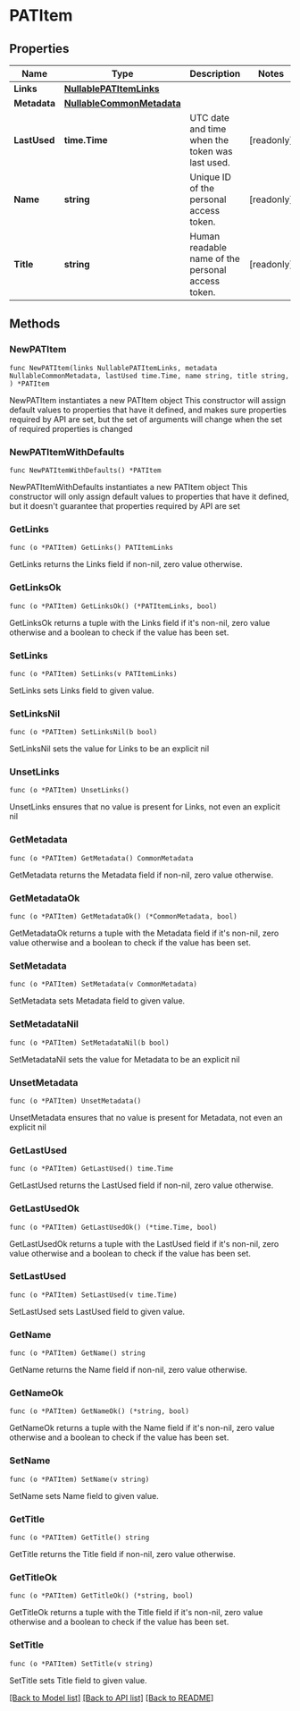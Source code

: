 <!--
Copyright (C) 2020-2025 Arm Limited or its affiliates and Contributors. All rights reserved.
SPDX-License-Identifier: Apache-2.0
-->
# PATItem

## Properties

Name | Type | Description | Notes
------------ | ------------- | ------------- | -------------
**Links** | [**NullablePATItemLinks**](PATItemLinks.md) |  | 
**Metadata** | [**NullableCommonMetadata**](CommonMetadata.md) |  | 
**LastUsed** | **time.Time** | UTC date and time when the token was last used. | [readonly] 
**Name** | **string** | Unique ID of the personal access token. | [readonly] 
**Title** | **string** | Human readable name of the personal access token. | [readonly] 

## Methods

### NewPATItem

`func NewPATItem(links NullablePATItemLinks, metadata NullableCommonMetadata, lastUsed time.Time, name string, title string, ) *PATItem`

NewPATItem instantiates a new PATItem object
This constructor will assign default values to properties that have it defined,
and makes sure properties required by API are set, but the set of arguments
will change when the set of required properties is changed

### NewPATItemWithDefaults

`func NewPATItemWithDefaults() *PATItem`

NewPATItemWithDefaults instantiates a new PATItem object
This constructor will only assign default values to properties that have it defined,
but it doesn't guarantee that properties required by API are set

### GetLinks

`func (o *PATItem) GetLinks() PATItemLinks`

GetLinks returns the Links field if non-nil, zero value otherwise.

### GetLinksOk

`func (o *PATItem) GetLinksOk() (*PATItemLinks, bool)`

GetLinksOk returns a tuple with the Links field if it's non-nil, zero value otherwise
and a boolean to check if the value has been set.

### SetLinks

`func (o *PATItem) SetLinks(v PATItemLinks)`

SetLinks sets Links field to given value.


### SetLinksNil

`func (o *PATItem) SetLinksNil(b bool)`

 SetLinksNil sets the value for Links to be an explicit nil

### UnsetLinks
`func (o *PATItem) UnsetLinks()`

UnsetLinks ensures that no value is present for Links, not even an explicit nil
### GetMetadata

`func (o *PATItem) GetMetadata() CommonMetadata`

GetMetadata returns the Metadata field if non-nil, zero value otherwise.

### GetMetadataOk

`func (o *PATItem) GetMetadataOk() (*CommonMetadata, bool)`

GetMetadataOk returns a tuple with the Metadata field if it's non-nil, zero value otherwise
and a boolean to check if the value has been set.

### SetMetadata

`func (o *PATItem) SetMetadata(v CommonMetadata)`

SetMetadata sets Metadata field to given value.


### SetMetadataNil

`func (o *PATItem) SetMetadataNil(b bool)`

 SetMetadataNil sets the value for Metadata to be an explicit nil

### UnsetMetadata
`func (o *PATItem) UnsetMetadata()`

UnsetMetadata ensures that no value is present for Metadata, not even an explicit nil
### GetLastUsed

`func (o *PATItem) GetLastUsed() time.Time`

GetLastUsed returns the LastUsed field if non-nil, zero value otherwise.

### GetLastUsedOk

`func (o *PATItem) GetLastUsedOk() (*time.Time, bool)`

GetLastUsedOk returns a tuple with the LastUsed field if it's non-nil, zero value otherwise
and a boolean to check if the value has been set.

### SetLastUsed

`func (o *PATItem) SetLastUsed(v time.Time)`

SetLastUsed sets LastUsed field to given value.


### GetName

`func (o *PATItem) GetName() string`

GetName returns the Name field if non-nil, zero value otherwise.

### GetNameOk

`func (o *PATItem) GetNameOk() (*string, bool)`

GetNameOk returns a tuple with the Name field if it's non-nil, zero value otherwise
and a boolean to check if the value has been set.

### SetName

`func (o *PATItem) SetName(v string)`

SetName sets Name field to given value.


### GetTitle

`func (o *PATItem) GetTitle() string`

GetTitle returns the Title field if non-nil, zero value otherwise.

### GetTitleOk

`func (o *PATItem) GetTitleOk() (*string, bool)`

GetTitleOk returns a tuple with the Title field if it's non-nil, zero value otherwise
and a boolean to check if the value has been set.

### SetTitle

`func (o *PATItem) SetTitle(v string)`

SetTitle sets Title field to given value.



[[Back to Model list]](../README.md#documentation-for-models) [[Back to API list]](../README.md#documentation-for-api-endpoints) [[Back to README]](../README.md)


